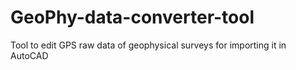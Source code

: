 # GeoPhy-data-converter-tool
Tool to edit GPS raw data of geophysical surveys for importing it in AutoCAD
